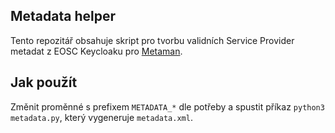 ## Metadata helper
Tento repozitář obsahuje skript pro tvorbu validních Service Provider metadat z EOSC Keycloaku pro [Metaman](https://metaman.eduid.cz/).

## Jak použít
Změnit proměnné s prefixem `METADATA_*` dle potřeby a spustit příkaz `python3 metadata.py`, který vygeneruje `metadata.xml`.
